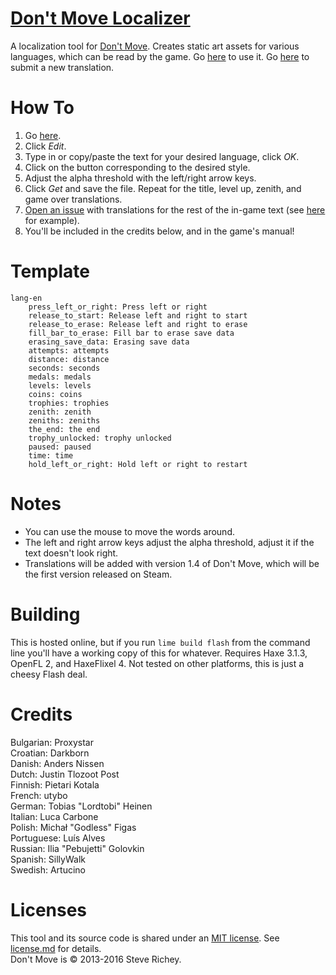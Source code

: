 # [Don't Move Localizer](http://steverichey.github.io/DMLocalizer/)

A localization tool for [Don't Move](http://dontmove.co/). Creates static art assets for various languages, which can be read by the game. Go [here](http://steverichey.github.io/DMLocalizer/) to use it. Go [here](https://github.com/steverichey/DMLocalizer/issues) to submit a new translation.

# How To

1. Go [here](http://steverichey.github.io/DMLocalizer/).
2. Click *Edit*.
3. Type in or copy/paste the text for your desired language, click *OK*.
4. Click on the button corresponding to the desired style.
5. Adjust the alpha threshold with the left/right arrow keys.
6. Click *Get* and save the file. Repeat for the title, level up, zenith, and game over translations.
7. [Open an issue](./../../issues) with translations for the rest of the in-game text (see [here](https://github.com/steverichey/DMLocalizer/issues/1) for example).
8. You'll be included in the credits below, and in the game's manual!

# Template

```
lang-en
	press_left_or_right: Press left or right
	release_to_start: Release left and right to start
	release_to_erase: Release left and right to erase
	fill_bar_to_erase: Fill bar to erase save data
	erasing_save_data: Erasing save data
	attempts: attempts
	distance: distance
	seconds: seconds
	medals: medals
	levels: levels
	coins: coins
	trophies: trophies
	zenith: zenith
	zeniths: zeniths
	the_end: the end
	trophy_unlocked: trophy unlocked
	paused: paused
	time: time
	hold_left_or_right: Hold left or right to restart
```

# Notes

* You can use the mouse to move the words around.
* The left and right arrow keys adjust the alpha threshold, adjust it if the text doesn't look right.
* Translations will be added with version 1.4 of Don't Move, which will be the first version released on Steam.

# Building

This is hosted online, but if you run `lime build flash` from the command line you'll have a working copy of this for whatever. Requires Haxe 3.1.3, OpenFL 2, and HaxeFlixel 4. Not tested on other platforms, this is just a cheesy Flash deal.

# Credits

Bulgarian: Proxystar  
Croatian: Darkborn  
Danish: Anders Nissen  
Dutch: Justin Tlozoot Post  
Finnish:  Pietari Kotala  
French: utybo  
German: Tobias "Lordtobi" Heinen  
Italian: Luca Carbone  
Polish: Michał "Godless" Figas  
Portuguese: Luís Alves  
Russian: Ilia "Pebujetti" Golovkin  
Spanish: SillyWalk  
Swedish: Artucino  

# Licenses

This tool and its source code is shared under an [MIT license](https://en.wikipedia.org/wiki/MIT_License). See [license.md](./license.md) for details.  
Don't Move is &copy; 2013-2016 Steve Richey.
